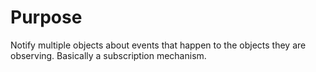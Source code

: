 # Purpose

Notify multiple objects about events that happen to the objects they are observing. Basically a subscription mechanism.
